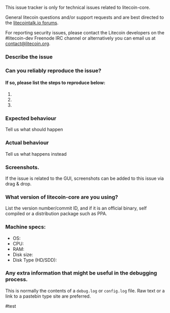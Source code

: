 <!--- Remove sections that do not apply -->

This issue tracker is only for technical issues related to litecoin-core.

General litecoin questions and/or support requests and are best directed to the [litecointalk.io forums](https://litecointalk.io/).

For reporting security issues, please contact the Litecoin developers on the #litecoin-dev Freenode IRC channel or alternatively you can email us at contact@litecoin.org.

### Describe the issue

### Can you reliably reproduce the issue?
#### If so, please list the steps to reproduce below:
1.
2.
3.

### Expected behaviour
Tell us what should happen

### Actual behaviour
Tell us what happens instead

### Screenshots.
If the issue is related to the GUI, screenshots can be added to this issue via drag & drop.

### What version of litecoin-core are you using?
List the version number/commit ID, and if it is an official binary, self compiled or a distribution package such as PPA.

### Machine specs:
- OS:
- CPU:
- RAM:
- Disk size:
- Disk Type (HD/SDD):

### Any extra information that might be useful in the debugging process.
This is normally the contents of a `debug.log` or `config.log` file. Raw text or a link to a pastebin type site are preferred.


#test
